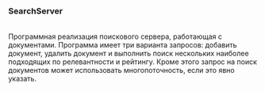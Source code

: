 <h3>SearchServer</h3><br>
Программная реализация поискового сервера, работающая с документами. Программа имеет три варианта запросов: добавить документ, удалить документ и выполнить поиск нескольких наиболее подходящих по релевантности и рейтингу. Кроме этого запрос на поиск документов может использовать многопоточность, если это явно указать. 
